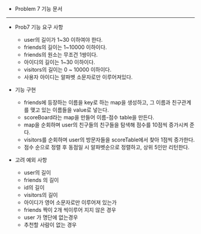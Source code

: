 - Problem 7 기능 문서
---

- Prob7 기능 요구 사항
  - user의 길이가 1~30 이하여야 한다.
  - friends의 길이는 1~10000 이하이다.
  - friends의 원소는 무조건 1쌍이다.
  - 아이디의 길이는 1~30 이하이다.
  - visitors의 길이는 0 ~ 10000 이하이다.
  - 사용자 아이디는 알파벳 소문자로만 이루어져있다.
  
- 기능 구현
  - friends에 등장하는 이름을 key로 하는 map을 생성하고, 그 이름과 친구관계를 맺고 있는 이름들을 value로 넣는다.
  - scoreBoard라는 map을 만들어 이름-점수 table을 만든다.
  - map을 순회하며 user의 친구들의 친구들을 탐색해 점수를 10점씩 증가시켜 준다.
  - visitors를 순회하며 user의 방문자들을 scoreTable에서 찾아 1점씩 증가한다.
  - 점수 순으로 정렬 후 동점일 시 알파벳순으로 정렬하고, 상위 5인만 리턴한다.

- 고려 예외 사항

  - user의 길이
  - friends 의 길이
  - id의 길이
  - visitors의 길이
  - 아이디가 영어 소문자로만 이루어져 있는가
  - friends 짝이 2개 씩이루어 지지 않은 경우
  - user 가 명단에 없는경우
  - 추천할 사람이 없는 경우